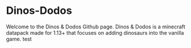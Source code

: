 # Dinos-Dodos

Welcome to the Dinos & Dodos Github page.
Dinos & Dodos is a minecraft datapack made for 1.13+ that focuses on adding dinosaurs into the vanilla game. test
